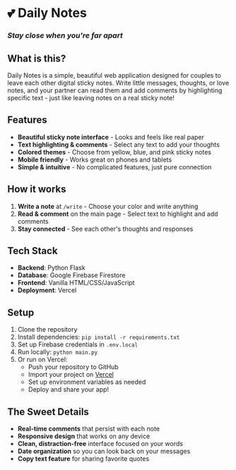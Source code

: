 # 💕 Daily Notes
### *Stay close when you're far apart*

## What is this?

Daily Notes is a simple, beautiful web application designed for couples to leave each other digital sticky notes. Write little messages, thoughts, or love notes, and your partner can read them and add comments by highlighting specific text - just like leaving notes on a real sticky note!

## Features

- **Beautiful sticky note interface** - Looks and feels like real paper  
- **Text highlighting & comments** - Select any text to add your thoughts  
- **Colored themes** - Choose from yellow, blue, and pink sticky notes  
- **Mobile friendly** - Works great on phones and tablets  
- **Simple & intuitive** - No complicated features, just pure connection  

## How it works

1. **Write a note** at `/write` - Choose your color and write anything
2. **Read & comment** on the main page - Select text to highlight and add comments
3. **Stay connected** - See each other's thoughts and responses

## Tech Stack

- **Backend**: Python Flask
- **Database**: Google Firebase Firestore
- **Frontend**: Vanilla HTML/CSS/JavaScript
- **Deployment**: Vercel

## Setup

1. Clone the repository
2. Install dependencies: `pip install -r requirements.txt`
3. Set up Firebase credentials in `.env.local`
4. Run locally: `python main.py`
5. Or run on Vercel:  
    - Push your repository to GitHub  
    - Import your project on [Vercel](https://vercel.com/import)  
    - Set up environment variables as needed
    - Deploy and share your app!

## The Sweet Details

- **Real-time comments** that persist with each note
- **Responsive design** that works on any device
- **Clean, distraction-free** interface focused on your words
- **Date organization** so you can look back on your messages
- **Copy text feature** for sharing favorite quotes
